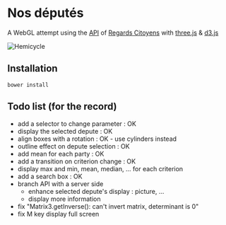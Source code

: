 # Nos députés

A WebGL attempt using the [API] of [Regards Citoyens] with [three.js] & [d3.js]

![Hemicycle](https://raw2.github.com/hllwd/dthree.js/master/nosdeputes/img/printscreen.png)

## Installation


    bower install


## Todo list (for the record)

* add a selector to change parameter : OK
* display the selected depute : OK
* align boxes with a rotation : OK - use cylinders instead
* outline effect on depute selection : OK
* add mean for each party : OK
* add a transition on criterion change : OK
* display max and min, mean, median, ... for each criterion
* add a search box : OK
* branch API with a server side
    * enhance selected depute's display : picture, ...
    * display more information
* fix "Matrix3.getInverse(): can't invert matrix, determinant is 0"
* fix M key display full screen

[API]: http://cpc.regardscitoyens.org/trac/wiki/API
[Regards Citoyens]: http://www.regardscitoyens.org/
[three.js]: http://threejs.org/
[d3.js]: http://d3js.org/
[d3 update]: https://github.com/mrdoob/three.js/wiki/Updates